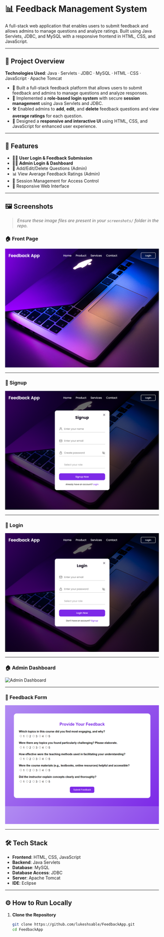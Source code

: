 # 📊 Feedback Management System

A full-stack web application that enables users to submit feedback and allows admins to manage questions and analyze ratings. Built using Java Servlets, JDBC, and MySQL with a responsive frontend in HTML, CSS, and JavaScript.

---

## 📘 Project Overview

**Technologies Used**: Java · Servlets · JDBC · MySQL · HTML · CSS · JavaScript · Apache Tomcat

- 🧩 Built a full-stack feedback platform that allows users to submit feedback and admins to manage questions and analyze responses.
- 🔐 Implemented a **role-based login system** with secure **session management** using Java Servlets and JDBC.
- 🛠️ Enabled admins to **add**, **edit**, and **delete** feedback questions and view **average ratings** for each question.
- 🎨 Designed a **responsive and interactive UI** using HTML, CSS, and JavaScript for enhanced user experience.

---

## 🚀 Features

- 👨‍🎓 **User Login & Feedback Submission**
- 👨‍🏫 **Admin Login & Dashboard**
- 📄 Add/Edit/Delete Questions (Admin)
- 📊 View Average Feedback Ratings (Admin)
- 🔐 Session Management for Access Control
- 📱 Responsive Web Interface

---

## 🖼️ Screenshots

> _Ensure these image files are present in your `screenshots/` folder in the repo._

### 🏠 Front Page  
![Front Page](Screenshots/front_page.png)

---
### 🔐 Signup  
![Signup Page](Screenshots/signup_page.png)

---

### 🔐 Login  
![Login Page](Screenshots/login_page.png)

---

### 🏠 Admin Dashboard  
![Admin Dashboard](screenshots/admin_dashboard.png)

---

### 📄 Feedback Form  
![Feedback Form](screenshots/feedback_form.png)

---


## 🛠️ Tech Stack

- **Frontend**: HTML, CSS, JavaScript  
- **Backend**: Java Servlets  
- **Database**: MySQL  
- **Database Access**: JDBC  
- **Server**: Apache Tomcat  
- **IDE**: Eclipse

---

## ⚙️ How to Run Locally

1. **Clone the Repository**
   ```bash
   git clone https://github.com/lukeshsable/FeedbackApp.git
   cd FeedbackApp
